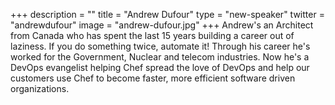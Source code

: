 +++
description = ""
title = "Andrew Dufour"
type = "new-speaker"
twitter = "andrewdufour"
image = "andrew-dufour.jpg"
+++
Andrew's an Architect from Canada who has spent the last 15 years building a career out of laziness. If you do something twice, automate it! Through his career he's worked for the Government, Nuclear and telecom industries. Now he's a DevOps evangelist helping Chef spread the love of DevOps and help our customers use Chef to become faster, more efficient software driven organizations.